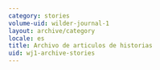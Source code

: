```yaml
---
category: stories
volume-uid: wilder-journal-1
layout: archive/category
locale: es
title: Archivo de articulos de historias
uid: wj1-archive-stories
---
```


